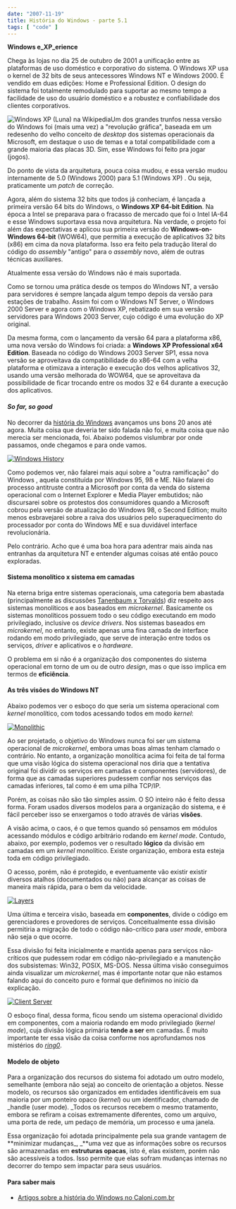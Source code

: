 ```yaml
---
date: "2007-11-19"
title: História do Windows - parte 5.1
tags: [ "code" ]
---
```

**Windows e_XP_erience**

Chega às lojas no dia 25 de outubro de 2001 a unificação entre as plataformas de uso doméstico e corporativo do sistema. O Windows XP usa o kernel de 32 bits de seus antecessores Windows NT e Windows 2000. É vendido em duas edições: Home e Professional Edition. O design do sistema foi totalmente remodulado para suportar ao mesmo tempo a facilidade de uso do usuário doméstico e a robustez e confiabilidade dos clientes corporativos.

![Windows XP (Luna) na Wikipedia](/images/z42TAY2.png)Um dos grandes trunfos nessa versão do Windows foi (mais uma vez) a "revolução gráfica", baseada em um redesenho do velho conceito de _desktop_ dos sistemas operacionais da Microsoft, em destaque o uso de temas e a total compatibilidade com a grande maioria das placas 3D. Sim, esse Windows foi feito pra jogar (jogos).

Do ponto de vista da arquitetura, pouca coisa mudou, e essa versão mudou internamente de 5.0 (Windows 2000) para 5.1 (Windows XP) . Ou seja, praticamente um _patch_ de correção.

Agora, além do sistema 32 bits que todos já conheciam, é lançada a primeira versão 64 bits do Windows, o **Windows XP 64-bit Edition**. Na época a Intel se preparava para o fracasso de mercado que foi o Intel IA-64 e esse Windows suportava essa nova arquitetura. Na verdade, o projeto foi além das expectativas e aplicou sua primeira versão do **Windows-on-Windows 64-bit** (WOW64), que permitia a execução de aplicativos 32 bits (x86) em cima da nova plataforma. Isso era feito pela tradução literal do código do _assembly_ "antigo" para o _assembly_ novo, além de outras técnicas auxiliares.

Atualmente essa versão do Windows não é mais suportada.

Como se tornou uma prática desde os tempos do Windows NT, a versão para servidores é sempre lançada algum tempo depois da versão para estações de trabalho. Assim foi com o Windows NT Server, o Windows 2000 Server e agora com o Windows XP, rebatizado em sua versão servidores para Windows 2003 Server, cujo código é uma evolução do XP original.

Da mesma forma, com o lançamento da versão 64 para a plataforma x86, uma nova versão do Windows foi criada: a **Windows XP Professional x64 Edition**. Baseada no código do Windows 2003 Server SP1, essa nova versão se aproveitava da compatibilidade do x86-64 com a velha plataforma e otimizava a interação e execução dos velhos aplicativos 32, usando uma versão melhorada do WOW64, que se aproveitava da possibilidade de ficar trocando entre os modos 32 e 64 durante a execução dos aplicativos.

#### _So far, so good_

No decorrer da [história do Windows](/search) avançamos uns bons 20 anos até agora. Muita coisa que deveria ter sido falada não foi, e muita coisa que não merecia ser mencionada, foi. Abaixo podemos vislumbrar por onde passamos, onde chegamos e para onde vamos.

[![Windows History](/images/8USH12i.gif)](/images/8USH12i.gif)

Como podemos ver, não falarei mais aqui sobre a "outra ramificação" do Windows , aquela constituída por Windows 95, 98 e ME. Não falarei do processo antitruste contra a Microsoft por conta da venda do sistema operacional com o Internet Explorer e Media Player embutidos; não discursarei sobre os protestos dos consumidores quando a Microsoft cobrou pela versão de atualização do Windows 98, o Second Edition; muito menos esbravejarei sobre a raiva dos usuários pelo superaquecimento do processador por conta do Windows ME e sua duvidável interface revolucionária.

Pelo contrário. Acho que é uma boa hora para adentrar mais ainda nas entranhas da arquitetura NT e entender algumas coisas até então pouco exploradas.

#### Sistema monolítico x sistema em camadas

Na eterna briga entre sistemas operacionais, uma categoria bem abastada (principalmente as discussões [Tanenbaum x Torvalds](http://www.oreilly.com/catalog/opensources/book/appa.html)) diz respeito aos sistemas monolíticos e aos baseados em _microkernel_. Basicamente os sistemas monolíticos possuem todo o seu código executando em modo privilegiado, inclusive os _device drivers_. Nos sistemas baseados em _microkernel_, no entanto, existe apenas uma fina camada de interface rodando em modo privilegiado, que serve de interação entre todos os serviços, _driver_ e aplicativos e o _hardware_.

O problema em si não é a organização dos componentes do sistema operacional em torno de um ou de outro _design_, mas o que isso implica em termos de **eficiência**.

#### As três visões do Windows NT

Abaixo podemos ver o esboço do que seria um sistema operacional com _kernel_ monolítico, com todos acessando todos em modo _kernel_:

[![Monolithic](/images/mQaBhVJ.gif)](/images/mQaBhVJ.gif)

Ao ser projetado, o objetivo do Windows nunca foi ser um sistema operacional de _microkernel_, embora umas boas almas tenham clamado o contrário. No entanto, a organização monolítica acima foi feita de tal forma que uma visão lógica do sistema operacional nos diria que a tentativa original foi dividir os serviços em camadas e componentes (servidores), de forma que as camadas superiores pudessem confiar nos serviços das camadas inferiores, tal como é em uma pilha TCP/IP.

Porém, as coisas não são tão simples assim. O SO inteiro não é feito dessa forma. Foram usados diversos modelos para a organização do sistema, e é fácil perceber isso se enxergamos o todo através de várias **visões**.

A visão acima, o caos, é o que temos quando só pensamos em módulos acessando módulos e código arbitrário rodando em _kernel mode_. Contudo, abaixo, por exemplo, podemos ver o resultado **lógico** da divisão em camadas em um _kernel_ monolítico. Existe organização, embora esta esteja toda em código privilegiado.

O acesso, porém, não é protegido, e eventuamente vão existir existir diversos atalhos (documentados ou não) para alcançar as coisas de maneira mais rápida, para o bem da velocidade.

[![Layers](/images/9ZYcCYH.gif)](/images/9ZYcCYH.gif)

Uma última e terceira visão, baseada em **componentes**, divide o código em gerenciadores e provedores de serviços. Conceitualmente  essa divisão permitiria a migração de todo o código não-crítico para _user mode_, embora não seja o que ocorre.

Essa divisão foi feita inicialmente e mantida apenas para serviços não-críticos que pudessem rodar em código não-privilegiado e a manutenção dos subsistemas: Win32, POSIX, MS-DOS. Nessa última visão conseguimos ainda visualizar um _microkernel_, mas é importante notar que não estamos falando aqui do conceito puro e formal que definimos no início da explicação.

[![Client Server](/images/6oXYW1h.gif)](/images/6oXYW1h.gif)

O esboço final, dessa forma, ficou sendo um sistema operacional dividido em componentes, com a maioria rodando em modo privilegiado (_kernel mode_), cuja divisão lógica primária **tende a ser** em camadas. É muito importante ter essa visão da coisa conforme nos aprofundamos nos mistérios do [_ring0_](http://en.wikipedia.org/wiki/Ring_%28computer_security%29).

#### Modelo de objeto

Para a organização dos recursos do sistema foi adotado um outro modelo, semelhante (embora não seja) ao conceito de orientação a objetos. Nesse modelo, os recursos são organizados em entidades identificáveis em sua maioria por um ponteiro opaco (_kernel_) ou um identificador, chamado de _handle (user mode). _Todos os recursos recebem o mesmo tratamento, embora se refiram a coisas extremamente diferentes, como um arquivo, uma porta de rede, um pedaço de memória, um processo e uma janela.

Essa organização foi adotada principalmente pela sua grande vantagem de **minimizar mudanças_, _**uma vez que as informações sobre os recursos são armazenadas em **estruturas opacas**, isto é, elas existem, porém não são acessíveis a todos. Isso permite que elas sofram mudanças internas no decorrer do tempo sem impactar para seus usuários.

#### Para saber mais

	
  * [Artigos sobre a história do Windows no Caloni.com.br](/search)

